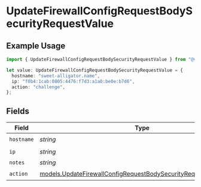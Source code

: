 # UpdateFirewallConfigRequestBodySecurityRequestValue

## Example Usage

```typescript
import { UpdateFirewallConfigRequestBodySecurityRequestValue } from "@vercel/sdk/models/updatefirewallconfigop.js";

let value: UpdateFirewallConfigRequestBodySecurityRequestValue = {
  hostname: "sweet-alligator.name",
  ip: "f0b4:1cab:0805:4476:f7d3:a1a0:be0e:b7d6",
  action: "challenge",
};
```

## Fields

| Field                                                                                                                                        | Type                                                                                                                                         | Required                                                                                                                                     | Description                                                                                                                                  |
| -------------------------------------------------------------------------------------------------------------------------------------------- | -------------------------------------------------------------------------------------------------------------------------------------------- | -------------------------------------------------------------------------------------------------------------------------------------------- | -------------------------------------------------------------------------------------------------------------------------------------------- |
| `hostname`                                                                                                                                   | *string*                                                                                                                                     | :heavy_check_mark:                                                                                                                           | N/A                                                                                                                                          |
| `ip`                                                                                                                                         | *string*                                                                                                                                     | :heavy_check_mark:                                                                                                                           | N/A                                                                                                                                          |
| `notes`                                                                                                                                      | *string*                                                                                                                                     | :heavy_minus_sign:                                                                                                                           | N/A                                                                                                                                          |
| `action`                                                                                                                                     | [models.UpdateFirewallConfigRequestBodySecurityRequest8ValueAction](../models/updatefirewallconfigrequestbodysecurityrequest8valueaction.md) | :heavy_check_mark:                                                                                                                           | N/A                                                                                                                                          |